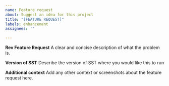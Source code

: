 ```yaml
---
name: Feature request
about: Suggest an idea for this project
title: "[FEATURE REQUEST]"
labels: enhancement
assignees: ''

---
```


**Rev Feature Request**
A clear and concise description of what the problem is.

**Version of SST**
Describe the version of SST where you would like this to run

**Additional context**
Add any other context or screenshots about the feature request here.

